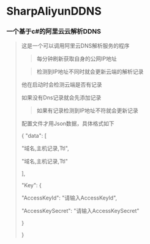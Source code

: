 # SharpAliyunDDNS

### 一个基于c#的阿里云云解析DDNS

> 这是一个可以调用阿里云DNS解析服务的程序
> 
> >每分钟刷新获取自身的公网IP地址
>
> >检测到IP地址不同时就会更新云端的解析记录
>
> 他在启动时会检测云端是否有记录
>
> 如果没有Dns记录就会先添加记录
>
> >如果有记录检测到IP地址不符就会更新记录
>
> 配置文件才用Json数据，具体格式如下
>
> {
>  "data": \[
>
>    "域名,主机记录,Ttl",
>
>    "域名,主机记录,Ttl"
>
>  ],
>
>  "Key": {
>
>    "AccessKeyId": "请输入AccessKeyId",
>
>    "AccessKeySecret": "请输入AccessKeySecret"
>
>    }
>
>}

